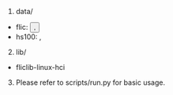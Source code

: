 1. data/
  - flic: <button name>,<mac address>
  - hs100: <plug name>,<ip address>

2. lib/
  - fliclib-linux-hci

3. Please refer to scripts/run.py for basic usage.
